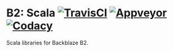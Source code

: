 # B2: Scala [![TravisCI][travis-ci-status-badge]][travis-ci-build] [![Appveyor][appveyor-status-badge]][appveyor-build] [![Codacy][codacy-status-badge]][codacy-build]

Scala libraries for Backblaze B2.

[appveyor-build]: https://ci.appveyor.com/project/michaelahlers/b2-scala
[appveyor-status-badge]: https://ci.appveyor.com/api/projects/status/9lflbg9hhbrhsidl/branch/v0.0.x?svg=true

[codacy-build]: https://codacy.com/app/michaelahlers/b2-scala
[codacy-status-badge]: https://api.codacy.com/project/badge/Grade/baeeff0647e544399e7245e6f4110607?branch=v0.0.x

[travis-ci-build]: https://www.travis-ci.org/michaelahlers/b2-scala
[travis-ci-status-badge]: https://www.travis-ci.org/michaelahlers/b2-scala.svg?branch=v0.0.x